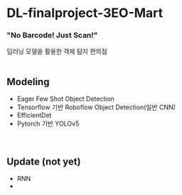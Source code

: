 # DL-finalproject-3EO-Mart
### "No Barcode! Just Scan!"
딥러닝 모델을 활용한 객체 탐지 편의점
<br></br>


## Modeling
- Eager Few Shot Object Detection
- Tensorflow 기반 Roboflow Object Detection(일반 CNN) </br>
- EfficientDet  </br>
- Pytorch 기반 YOLOv5 </br>
<br></br>

## Update (not yet)
- RNN </br>
- 

